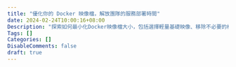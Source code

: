 ```yaml
---
title: "優化你的 Docker 映像檔，解放團隊的服務部署時間"
date: 2024-02-24T10:00:16+08:00
Description: "探索如何最小化Docker映像檔大小，包括選擇輕量基礎映像、移除不必要的檔案、利用多階段構建等技術。"
Tags: []
Categories: []
DisableComments: false
draft: true
---
```


